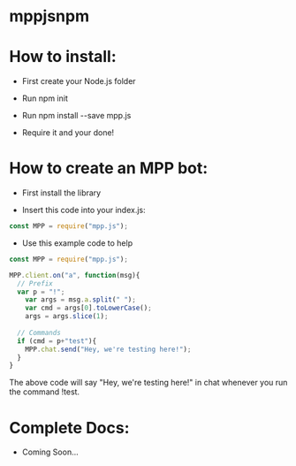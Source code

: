 # mppjsnpm

# How to install:

- First create your Node.js folder

- Run npm init

- Run npm install --save mpp.js

- Require it and your done!

# How to create an MPP bot:

- First install the library

- Insert this code into your index.js:
```js
const MPP = require("mpp.js");
```

- Use this example code to help

```js
const MPP = require("mpp.js");

MPP.client.on("a", function(msg){
  // Prefix
  var p = "!";
	var args = msg.a.split(" ");
	var cmd = args[0].toLowerCase();
	args = args.slice(1);
  
  // Commands
  if (cmd = p+"test"){
    MPP.chat.send("Hey, we're testing here!");
  }
}
```
The above code will say "Hey, we're testing here!" in chat whenever you run the command !test.

# Complete Docs:

- Coming Soon...

